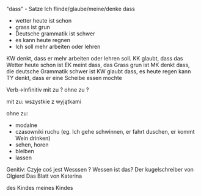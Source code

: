 "dass" - Satze
Ich flinde/glaube/meine/denke dass 
- wetter heute ist schon
- grass ist grun
- Deutsche grammatik ist schwer 
- es kann heute regnen
- Ich soll mehr arbeiten oder lehren

KW denkt, dass er mehr arbeiten oder lehren soll.
KK glaubt, dass das Wetter heute schon ist
EK meint dass, das Grass grun ist
MK denkt dass, die deutsche Grammatik schwer ist
KW glaubt dass, es heute regen kann
TY denkt, dass er eine Scheibe essen mochte


Verb->Infinitiv
mit zu ?
ohne zu ?

mit zu:
wszystkie z wyjątkami

ohne zu:
- modalne
- czasowniki ruchu (eg. Ich gehe schwinnen, er fahrt duschen, er kommt Wein drinken)
- sehen, horen
- bleiben
- lassen

Genitiv:
Czyje coś jest 
Wesssen ?
Wessen ist das?
Der kugelschreiber von Olgierd
Das Blatt von Katerina

des Kindes
meines Kindes 
